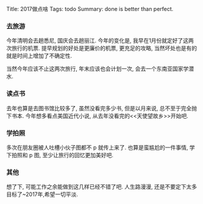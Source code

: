 Title: 2017做点啥
Tags: todo
Summary: done is better than perfect.


### 去旅游

今年清明会去趟悉尼, 国庆会去趟丽江. 今年的变化是, 我早在1月份就定好了这两次旅行的机票. 提早规划的好处是更廉价的机票, 更充足的攻略, 当然坏处也是有的就是时间上增加了不确定性.  

当然今年应该不止这两次旅行, 年末应该也会计划一次, 会去一个东南亚国家学潜水.

### 读点书

去年也算是去图书馆比较多了, 虽然没看完多少书, 但是以月来说, 总不至于完全抛下书本. 今年想多看点美国近代小说, 从去年没看完的<<天使望故乡>>开始吧.

### 学拍照

多次在朋友圈被人吐槽小伙子图都不 p 就传上来了. 也算是蛮尴尬的一件事情, 学下拍照和 p 图, 至少让旅行的回忆更加美好吧.


### 其他

想了下, 可能工作之余能做到这几样已经不错了吧. 人生路漫漫, 还是不要定下太多目标了~2017年,希望一切平淡.

